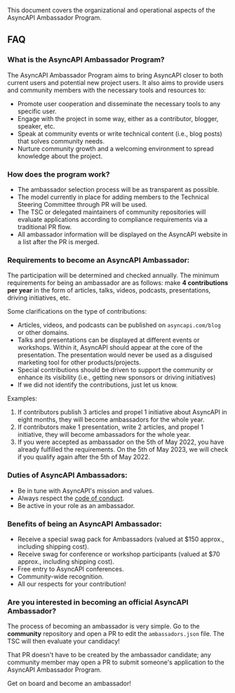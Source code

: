 This document covers the organizational and operational aspects of the AsyncAPI Ambassador Program.

## FAQ

### What is the AsyncAPI Ambassador Program?

The AsyncAPI Ambassador Program aims to bring AsyncAPI closer to both current users and potential new project users. It also aims to provide users and community members with the necessary tools and resources to:

- Promote user cooperation and disseminate the necessary tools to any specific user.
- Engage with the project in some way, either as a contributor, blogger, speaker, etc.
- Speak at community events or write technical content (i.e., blog posts) that solves community needs.
- Nurture community growth and a welcoming environment to spread knowledge about the project.

### How does the program work?

- The ambassador selection process will be as transparent as possible.
- The model currently in place for adding members to the Technical Steering Committee through PR will be used.
- The TSC or delegated maintainers of community repositories will evaluate applications according to compliance requirements via a traditional PR flow.
- All ambassador information will be displayed on the AsyncAPI website in a list after the PR is merged.

### Requirements to become an AsyncAPI Ambassador:

The participation will be determined and checked annually. The minimum requirements for being an ambassador are as follows: make **4 contributions per year** in the form of articles, talks, videos, podcasts, presentations, driving initiatives, etc.

Some clarifications on the type of contributions:
    
   - Articles, videos, and podcasts can be published on `asyncapi.com/blog` or other domains. 
   - Talks and presentations can be displayed at different events or workshops. Within it, AsyncAPI should appear at the core of the presentation. The   presentation would never be used as a disguised marketing tool for other products/projects.
   - Special contributions should be driven to support the community or enhance its visibility (i.e., getting new sponsors or driving initiatives) 
   - If we did not identify the contributions, just let us know.
         
   Examples: 

   1. If contributors publish 3 articles and propel 1 initiative about AsyncAPI in eight months, they will become ambassadors for the whole year.
   2. If contributors make 1 presentation, write 2 articles, and propel 1 initiative, they will become ambassadors for the whole year.
   3. If you were accepted as ambassador on the 5th of May 2022, you have already fulfilled the requirements. On the 5th of May 2023, we will check if you qualify again after the 5th of May 2022.


### Duties of AsyncAPI Ambassadors:

- Be in tune with AsyncAPI's mission and values.
- Always respect the [code of conduct](https://github.com/asyncapi/.github/blob/master/CODE_OF_CONDUCT.md).
- Be active in your role as an ambassador.

### Benefits of being an AsyncAPI Ambassador:

- Receive a special swag pack for Ambassadors (valued at $150 approx., including shipping cost).
- Receive swag for conference or workshop participants (valued at $70 approx., including shipping cost).
- Free entry to AsyncAPI conferences.
- Community-wide recognition.
- All our respects for your contribution!

### Are you interested in becoming an official AsyncAPI Ambassador?

The process of becoming an ambassador is very simple. Go to the **community** repository and open a PR to edit the `ambassadors.json` file. The TSC will then evaluate your candidacy!

That PR doesn't have to be created by the ambassador candidate; any community member may open a PR to submit someone's application to the AsyncAPI Ambassador Program. 

Get on board and become an ambassador!

